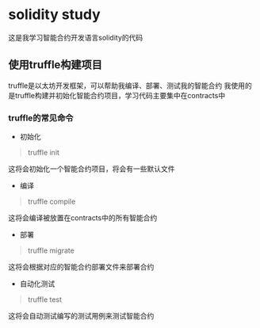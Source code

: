 # solidity study

这是我学习智能合约开发语言solidity的代码

## 使用truffle构建项目

truffle是以太坊开发框架，可以帮助我编译、部署、测试我的智能合约
我使用的是truffle构建并初始化智能合约项目，学习代码主要集中在contracts中

### truffle的常见命令

- 初始化
> truffle init

这将会初始化一个智能合约项目，将会有一些默认文件


- 编译
> truffle compile

这将会编译被放置在contracts中的所有智能合约


- 部署
> truffle migrate

这将会根据对应的智能合约部署文件来部署合约


- 自动化测试
> truffle test

这将会自动测试编写的测试用例来测试智能合约
